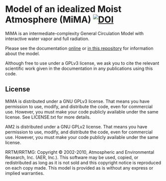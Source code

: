 # Model of an idealized Moist Atmosphere (MiMA) [![DOI](https://zenodo.org/badge/36012278.svg)](https://zenodo.org/badge/latestdoi/36012278)
MiMA is an intermediate-complexity General Circulation Model with interactive water vapor and full radiation.

Please see the documentation [online](http://mjucker.github.io/MiMA/) or [in this repository](docs/README.md) for information about the model.

Although free to use under a GPLv3 license, we ask you to cite the relevant scientific work given in the documentation in any publications using this code.

## License

MiMA is distributed under a GNU GPLv3 license. That means you have permission to use, modify, and distribute the code, even for commercial use. However, you must make your code publicly available under the same license. See LICENSE.txt for more details.

AM2 is distributed under a GNU GPLv2 license. That means you have permission to use, modify, and distribute the code, even for commercial use. However, you must make your code publicly available under the same license.

RRTM/RRTMG: Copyright © 2002-2010, Atmospheric and Environmental Research, Inc. (AER, Inc.). This software
may be used, copied, or redistributed as long as it is not sold and this copyright notice is reproduced
on each copy made. This model is provided as is without any express or implied warranties.
